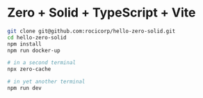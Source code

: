 # Zero + Solid + TypeScript + Vite

```bash
git clone git@github.com:rocicorp/hello-zero-solid.git
cd hello-zero-solid
npm install
npm run docker-up

# in a second terminal
npx zero-cache

# in yet another terminal
npm run dev
```
